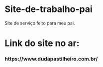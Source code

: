 # Site-de-trabalho-pai
 Site de serviço feito para meu pai.
 <h1>Link do site no ar: <h3>https://www.dudapastilheiro.com.br/</h3> </h1>

